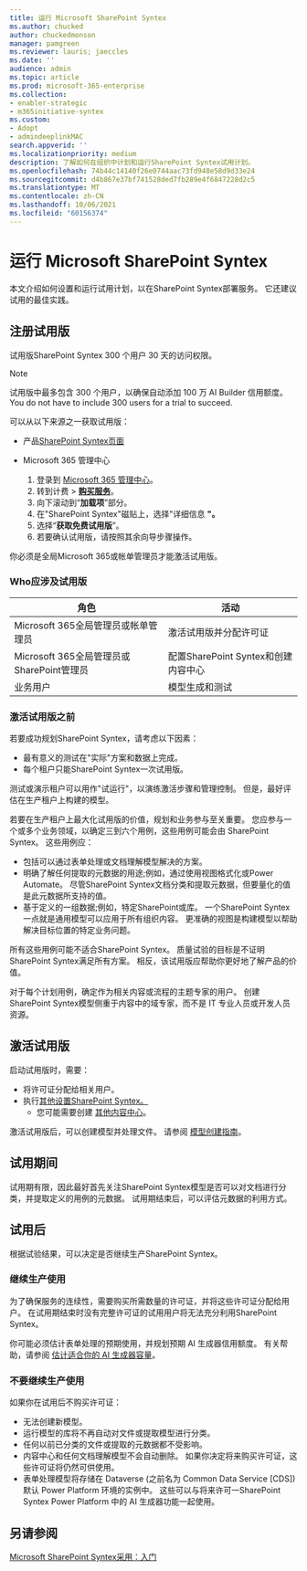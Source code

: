 ```yaml
---
title: 运行 Microsoft SharePoint Syntex
ms.author: chucked
author: chuckedmonson
manager: pamgreen
ms.reviewer: lauris; jaeccles
ms.date: ''
audience: admin
ms.topic: article
ms.prod: microsoft-365-enterprise
ms.collection:
- enabler-strategic
- m365initiative-syntex
ms.custom:
- Adopt
- admindeeplinkMAC
search.appverid: ''
ms.localizationpriority: medium
description: 了解如何在组织中计划和运行SharePoint Syntex试用计划。
ms.openlocfilehash: 74b44c14140f26e0744aac73fd948e58d9d33e24
ms.sourcegitcommit: d4b867e37bf741528ded7fb289e4f6847228d2c5
ms.translationtype: MT
ms.contentlocale: zh-CN
ms.lasthandoff: 10/06/2021
ms.locfileid: "60156374"
---
```

# <a name="run-a-trial-of-microsoft-sharepoint-syntex"></a>运行 Microsoft SharePoint Syntex

本文介绍如何设置和运行试用计划，以在SharePoint Syntex部署服务。 它还建议试用的最佳实践。

## <a name="sign-up-for-a-trial"></a>注册试用版

试用版SharePoint Syntex 300 个用户 30 天的访问权限。

> [!NOTE]
> 试用版中最多包含 300 个用户，以确保自动添加 100 万 AI Builder 信用额度。 You do not have to include 300 users for a trial to succeed.

可以从以下来源之一获取试用版：

- 产品[SharePoint Syntex页面](https://www.microsoft.com/microsoft-365/enterprise/sharepoint-syntex?activetab=pivot:overviewtab)

- Microsoft 365 管理中心[](https://admin.microsoft.com)
    1. 登录到 [Microsoft 365 管理中心](https://admin.microsoft.com)。
    2. 转到计费  >  <a href="https://go.microsoft.com/fwlink/p/?linkid=868433" target="_blank">**购买服务**</a>。
    3. 向下滚动到“**加载项**”部分。
    4. 在"SharePoint Syntex"磁贴上，选择"详细信息 **"。**
    5. 选择“**获取免费试用版**”。
    6. 若要确认试用版，请按照其余向导步骤操作。

你必须是全局Microsoft 365或帐单管理员才能激活试用版。

### <a name="who-should-be-involved-in-a-trial"></a>Who应涉及试用版

|角色|活动|
|---|---|
|Microsoft 365全局管理员或帐单管理员|激活试用版并分配许可证|
|Microsoft 365全局管理员或SharePoint管理员|配置SharePoint Syntex和创建内容中心|
|业务用户|模型生成和测试|

### <a name="before-you-activate-a-trial"></a>激活试用版之前

若要成功规划SharePoint Syntex，请考虑以下因素：

- 最有意义的测试在"实际"方案和数据上完成。
- 每个租户只能SharePoint Syntex一次试用版。

测试或演示租户可以用作"试运行"，以演练激活步骤和管理控制。 但是，最好评估在生产租户上构建的模型。

若要在生产租户上最大化试用版的价值，规划和业务参与至关重要。 您应参与一个或多个业务领域，以确定三到六个用例，这些用例可能会由 SharePoint Syntex。 这些用例应：

- 包括可以通过表单处理或文档理解模型解决的方案。
- 明确了解任何提取的元数据的用途;例如，通过使用视图格式化或Power Automate。 尽管SharePoint Syntex文档分类和提取元数据，但要量化的值是此元数据所支持的值。
- 基于定义的一组数据;例如，特定SharePoint或库。 一个SharePoint Syntex一点就是通用模型可以应用于所有组织内容。 更准确的视图是构建模型以帮助解决目标位置的特定业务问题。

所有这些用例可能不适合SharePoint Syntex。 质量试验的目标是不证明SharePoint Syntex满足所有方案。 相反，该试用版应帮助你更好地了解产品的价值。

对于每个计划用例，确定作为相关内容或流程的主题专家的用户。 创建SharePoint Syntex模型侧重于内容中的域专家，而不是 IT 专业人员或开发人员资源。

## <a name="activate-a-trial"></a>激活试用版

启动试用版时，需要：

- 将许可证分配给相关用户。
- 执行[其他设置SharePoint Syntex。](set-up-content-understanding.md)
  - 您可能需要创建 [其他内容中心](create-a-content-center.md)。

激活试用版后，可以创建模型并处理文件。 请参阅 [模型创建指南](create-a-content-center.md)。

## <a name="during-a-trial"></a>试用期间

试用期有限，因此最好首先关注SharePoint Syntex模型是否可以对文档进行分类，并提取定义的用例的元数据。 试用期结束后，可以评估元数据的利用方式。

## <a name="after-a-trial"></a>试用后

根据试验结果，可以决定是否继续生产SharePoint Syntex。

### <a name="proceed-to-production-use"></a>继续生产使用

为了确保服务的连续性，需要购买所需数量的许可证，并将这些许可证分配给用户。 在试用期结束时没有完整许可证的试用用户将无法充分利用SharePoint Syntex。

你可能必须估计表单处理的预期使用，并规划预期 AI 生成器信用额度。 有关帮助，请参阅 [估计适合你的 AI 生成器容量](https://powerapps.microsoft.com/ai-builder-calculator/)。

### <a name="dont-proceed-to-production-use"></a>不要继续生产使用

如果你在试用后不购买许可证：

- 无法创建新模型。
- 运行模型的库将不再自动对文件或提取模型进行分类。
- 任何以前已分类的文件或提取的元数据都不受影响。
- 内容中心和任何文档理解模型不会自动删除。 如果你决定将来购买许可证，这些许可证将仍然可供使用。
- 表单处理模型将存储在 Dataverse (之前名为 Common Data Service [CDS]) 默认 Power Platform 环境的实例中。 这些可以与将来许可一SharePoint Syntex Power Platform 中的 AI 生成器功能一起使用。

## <a name="see-also"></a>另请参阅

[Microsoft SharePoint Syntex采用：入门](adoption-getstarted.md)
